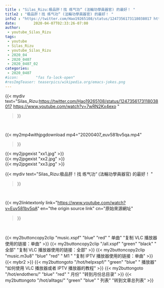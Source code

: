 ```yaml
---
title : "Silas_Rizu:极品肝！找 练气功“ (法輪功學員器官) 的最好！ "
title2 : "极品肝！找 练气功“ (法輪功學員器官) 的最好！ "
info2 : "https://twitter.com/Hao19265108/status/1247356173118038017 https://www.youtube.com/watch?v=7wRN2Kx4exo "
date:        2020-04-07T02:33:26-07:00
author:
 - youtube_Silas_Rizu
tags:
 - youtube
 - Silas_Rizu
 - youtube_Silas_Rizu
 - 2020_04
 - 2020_0407
 - 2020_0407_02
categories:
 - 2020_0407
#icon:        "fas fa-lock-open"
#resImgTeaser: teaserpics/wikipedia.org/emacs-jokes.png
---
```


{{< mydiv text="Silas_Rizu:https://twitter.com/Hao19265108/status/1247356173118038017 https://www.youtube.com/watch?v=7wRN2Kx4exo "
>}}
<br>


{{< my2mp4withjpgdownload mp4="20200407_euv581bv5qa.mp4"
>}}

{{< my2jpgexist "xx1.jpg" >}}<br>
{{< my2jpgexist "xx2.jpg" >}}<br>
{{< my2jpgexist "xx3.jpg" >}}<br>



{{< mydiv text="Silas_Rizu:极品肝！找 练气功“ (法輪功學員器官) 的最好！ "
>}}
<br>

{{< my2linktextonly link="https://www.youtube.com/watch?v=Euv581bv5qA"
en="the origin source link" cn="原始來源網址"
>}}


<br>

{{< my2buttoncopy2clip "music.xspf"        "blue"   "red"    " 单曲"  "复制 VLC 播放器使用的链接：单曲" >}} {{< my2buttoncopy2clip "/all.xspf"         "green"  "black"  " 全部"  "复制 VLC 播放器使用的链接：全部" >}} {{< my2buttoncopy2clip "music.m3u8"        "blue"   "red"    " M1 "    "复制 IPTV 播放器使用的链接：单曲" >}} {{< mybr2 >}} {{< my2buttongoto      "/hot/helpxspf/"    "green"  "blue"   " 播放器" "如何使用 VLC 播放器或者 IPTV 播放器的教程" >}} {{< my2buttongoto      "/hot/endothers/"   "blue"   "red"    " 月份"   "转到月份总目录" >}} {{< my2buttongoto      "/hot/alltags/"     "green"  "blue"   " 列表"   "转到文章总列表" >}} 
